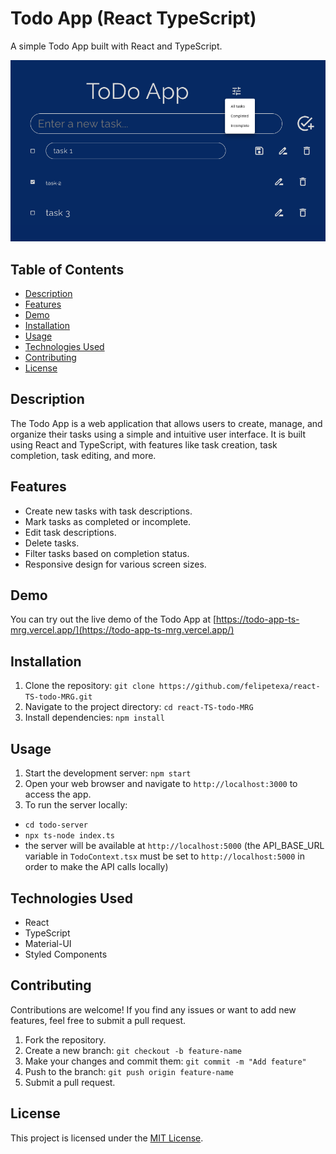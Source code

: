# Todo App (React TypeScript)

A simple Todo App built with React and TypeScript.

![App Screenshot](./screenshot.png)

## Table of Contents

- [Description](#description)
- [Features](#features)
- [Demo](#demo)
- [Installation](#installation)
- [Usage](#usage)
- [Technologies Used](#technologies-used)
- [Contributing](#contributing)
- [License](#license)

## Description

The Todo App is a web application that allows users to create, manage, and organize their tasks using a simple and intuitive user interface. It is built using React and TypeScript, with features like task creation, task completion, task editing, and more.

## Features

- Create new tasks with task descriptions.
- Mark tasks as completed or incomplete.
- Edit task descriptions.
- Delete tasks.
- Filter tasks based on completion status.
- Responsive design for various screen sizes.

## Demo

You can try out the live demo of the Todo App at [https://todo-app-ts-mrg.vercel.app/](https://todo-app-ts-mrg.vercel.app/)

## Installation

1. Clone the repository: `git clone https://github.com/felipetexa/react-TS-todo-MRG.git`
2. Navigate to the project directory: `cd react-TS-todo-MRG`
3. Install dependencies: `npm install`

## Usage

1. Start the development server: `npm start`
2. Open your web browser and navigate to `http://localhost:3000` to access the app.
3. To run the server locally:
  - `cd todo-server`
  - `npx ts-node index.ts`
  - the server will be available at `http://localhost:5000` (the API_BASE_URL variable in `TodoContext.tsx` must be set to `http://localhost:5000` in order to make the API calls locally)

## Technologies Used

- React
- TypeScript
- Material-UI
- Styled Components

## Contributing

Contributions are welcome! If you find any issues or want to add new features, feel free to submit a pull request.

1. Fork the repository.
2. Create a new branch: `git checkout -b feature-name`
3. Make your changes and commit them: `git commit -m "Add feature"`
4. Push to the branch: `git push origin feature-name`
5. Submit a pull request.

## License

This project is licensed under the [MIT License](LICENSE).
